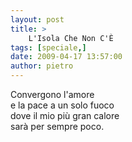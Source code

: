 ```yaml
---
layout: post
title: >
    L'Isola Che Non C'È
tags: [speciale,]
date: 2009-04-17 13:57:00
author: pietro
---
```

Convergono l'amore<br/>e la pace a un solo fuoco<br/>dove il mio più gran calore<br/>sarà per sempre poco.
